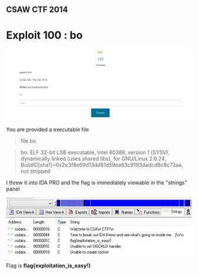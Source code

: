 ## CSAW CTF 2014
# Exploit 100 : bo

![question](img/qn.png)

You are provided a executable file

> file bo

> bo: ELF 32-bit LSB executable, Intel 80386, version 1 (SYSV), dynamically linked (uses shared libs), for GNU/Linux 2.6.24, BuildID[sha1]=0x2e3f8e69d13dd81d59ea63c9193dadcd8c8c73aa, not stripped

I threw it into IDA PRO and the flag is immediately viewable in the "strings" panel

![01](img/01.png)

Flag is **flag{exploitation_is_easy!}**